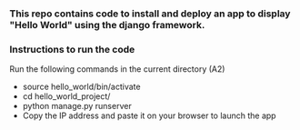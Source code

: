 ### This repo contains code to install and deploy an app to display "Hello World" using the django framework.

### Instructions to run the code
Run the following commands in the current directory (A2)
- source hello_world/bin/activate
- cd hello_world_project/
- python manage.py runserver
- Copy the IP address and paste it on your browser to launch the app
